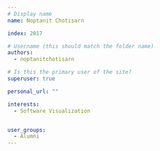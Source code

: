 ```yaml
---
# Display name
name: Noptanit Chotisarn

index: 2017

# Username (this should match the folder name)
authors:
  - noptanitchotisarn

# Is this the primary user of the site?
superuser: true

personal_url: ""

interests:
  - Software Visualization


user_groups:
  - Alumni
---
```

